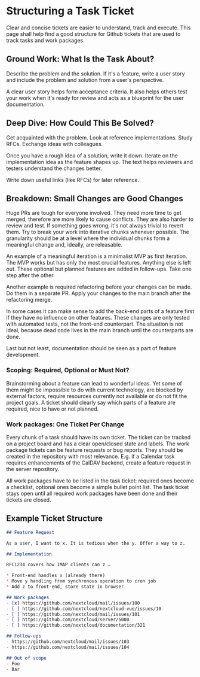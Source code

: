 # Structuring a Task Ticket

Clear and concise tickets are easier to understand, track and execute. This page shall help find a good structure for Github tickets that are used to track tasks and work packages.

## Ground Work: What Is the Task About?

Describe the problem and the solution. If it's a feature, write a user story and include the problem and solution from a user's perspective.

A clear user story helps form acceptance criteria. It also helps others test your work when it's ready for review and acts as a blueprint for the user documentation.

## Deep Dive: How Could This Be Solved?

Get acquainted with the problem. Look at reference implementations. Study RFCs. Exchange ideas with colleagues.

Once you have a rough idea of a solution, write it down. Iterate on the implementation idea as the feature shapes up. The text helps reviewers and testers understand the changes better.

Write down useful links (like RFCs) for later reference.

## Breakdown: Small Changes are Good Changes

Huge PRs are tough for everyone involved. They need more time to get merged, therefore are more likely to cause conflicts. They are also harder to review and test. If something goes wrong, it's not always trivial to revert them. Try to break your work into iterative chunks whenever possible. The granularity should be at a level where the individual chunks form a meaningful change and, ideally, are releasable.

An example of a meaningful iteration is a minimalist MVP as first iteration. The MVP works but has only the most crucial features. Anything else is left out. These optional but planned features are added in follow-ups. Take one step after the other.

Another example is required refactoring before your changes can be made. Do them in a separate PR. Apply your changes to the main branch after the refactoring merge.

In some cases it can make sense to add the back-end parts of a feature first if they have no influence on other features. These changes are only tested with automated tests, not the front-end counterpart. The situation is not ideal, because dead code lives in the main branch until the counterparts are done.

Last but not least, documentation should be seen as a part of feature development.

### Scoping: Required, Optional or Must Not?

Brainstorming about a feature can lead to wonderful ideas. Yet some of them might be impossible to do with current technology, are blocked by external factors, require resources currently not available or do not fit the project goals. A ticket should clearly say which parts of a feature are required, nice to have or not planned.

### Work packages: One Ticket Per Change

Every chunk of a task should have its own ticket. The ticket can be tracked on a project board and has a clear open/closed state and labels. The work package tickets can be feature requests or bug reports. They should be created in the repository with most relevance. E.g. if a Calendar task requires enhancements of the CalDAV backend, create a feature request in the server repository.

All work packages have to be listed in the task ticket: required ones become a checklist, optional ones become a simple bullet point list. The task ticket stays open until all required work packages have been done and their tickets are closed.

## Example Ticket Structure

```md
## Feature Request

As a user, I want to x. It is tedious when the y. Offer a way to z.

## Implementation

RFC1234 covers how IMAP clients can z …

* Front-end handles x (already there)
* Move y handling from synchronous operation to cron job
* Add z to front-end, store state in browser

## Work packages
- [x] https://github.com/nextcloud/mail/issues/100
- [ ] https://github.com/nextcloud/nextcloud-vue/issues/10
- [ ] https://github.com/nextcloud/mail/issues/101
- [ ] https://github.com/nextcloud/server/5000
- [ ] https://github.com/nextcloud/documentation/321

## Follow-ups
- https://github.com/nextcloud/mail/issues/103
- https://github.com/nextcloud/mail/issues/104

## Out of scope
- Foo
- Bar
```
